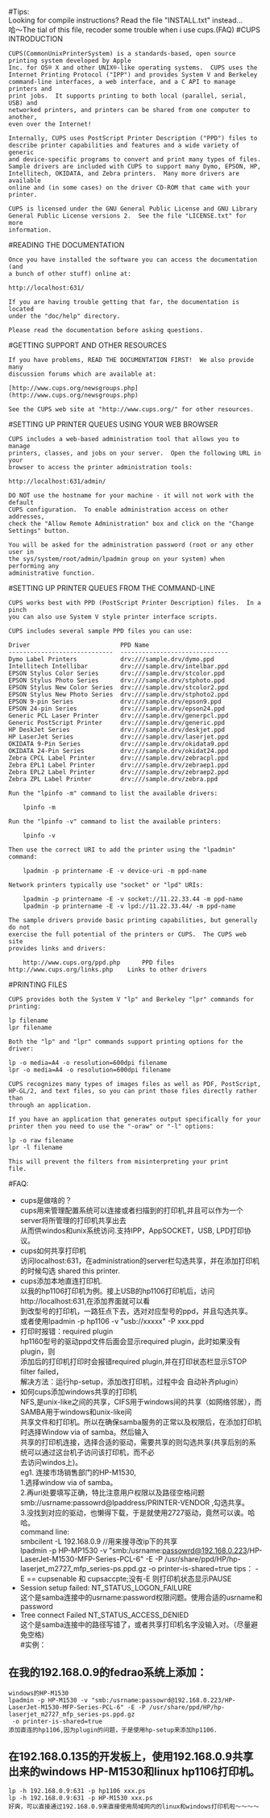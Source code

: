 #Tips:  
    Looking for compile instructions?  Read the file "INSTALL.txt" instead...  
    哈～The tial of this file, recoder some trouble when i use cups.(FAQ)
#CUPS INTRODUCTION
  
    CUPS(CommonUnixPrinterSystem) is a standards-based, open source printing system developed by Apple
    Inc. for OS® X and other UNIX®-like operating systems.  CUPS uses the
    Internet Printing Protocol ("IPP") and provides System V and Berkeley
    command-line interfaces, a web interface, and a C API to manage printers and
    print jobs.  It supports printing to both local (parallel, serial, USB) and
    networked printers, and printers can be shared from one computer to another,
    even over the Internet!

    Internally, CUPS uses PostScript Printer Description ("PPD") files to
    describe printer capabilities and features and a wide variety of generic
    and device-specific programs to convert and print many types of files.
    Sample drivers are included with CUPS to support many Dymo, EPSON, HP,
    Intellitech, OKIDATA, and Zebra printers.  Many more drivers are available
    online and (in some cases) on the driver CD-ROM that came with your printer.

    CUPS is licensed under the GNU General Public License and GNU Library
    General Public License versions 2.  See the file "LICENSE.txt" for more
    information.


#READING THE DOCUMENTATION

    Once you have installed the software you can access the documentation (and
    a bunch of other stuff) online at:

	http://localhost:631/

    If you are having trouble getting that far, the documentation is located
    under the "doc/help" directory.

    Please read the documentation before asking questions.


#GETTING SUPPORT AND OTHER RESOURCES

    If you have problems, READ THE DOCUMENTATION FIRST!  We also provide many
    discussion forums which are available at:

	[http://www.cups.org/newsgroups.php](http://www.cups.org/newsgroups.php)

    See the CUPS web site at "http://www.cups.org/" for other resources.


#SETTING UP PRINTER QUEUES USING YOUR WEB BROWSER

    CUPS includes a web-based administration tool that allows you to manage
    printers, classes, and jobs on your server.  Open the following URL in your
    browser to access the printer administration tools:

	http://localhost:631/admin/

    DO NOT use the hostname for your machine - it will not work with the default
    CUPS configuration.  To enable administration access on other addresses,
    check the "Allow Remote Administration" box and click on the "Change
    Settings" button.

    You will be asked for the administration password (root or any other user in
    the sys/system/root/admin/lpadmin group on your system) when performing any
    administrative function.


#SETTING UP PRINTER QUEUES FROM THE COMMAND-LINE

    CUPS works best with PPD (PostScript Printer Description) files.  In a pinch
    you can also use System V style printer interface scripts.

    CUPS includes several sample PPD files you can use:

	Driver                         PPD Name
	-----------------------------  ------------------------------
	Dymo Label Printers            drv:///sample.drv/dymo.ppd
	Intellitech Intellibar         drv:///sample.drv/intelbar.ppd
	EPSON Stylus Color Series      drv:///sample.drv/stcolor.ppd
	EPSON Stylus Photo Series      drv:///sample.drv/stphoto.ppd
	EPSON Stylus New Color Series  drv:///sample.drv/stcolor2.ppd
	EPSON Stylus New Photo Series  drv:///sample.drv/stphoto2.ppd
	EPSON 9-pin Series             drv:///sample.drv/epson9.ppd
	EPSON 24-pin Series            drv:///sample.drv/epson24.ppd
	Generic PCL Laser Printer      drv:///sample.drv/generpcl.ppd
	Generic PostScript Printer     drv:///sample.drv/generic.ppd
	HP DeskJet Series              drv:///sample.drv/deskjet.ppd
	HP LaserJet Series             drv:///sample.drv/laserjet.ppd
	OKIDATA 9-Pin Series           drv:///sample.drv/okidata9.ppd
	OKIDATA 24-Pin Series          drv:///sample.drv/okidat24.ppd
	Zebra CPCL Label Printer       drv:///sample.drv/zebracpl.ppd
	Zebra EPL1 Label Printer       drv:///sample.drv/zebraep1.ppd
	Zebra EPL2 Label Printer       drv:///sample.drv/zebraep2.ppd
	Zebra ZPL Label Printer        drv:///sample.drv/zebra.ppd

    Run the "lpinfo -m" command to list the available drivers:

        lpinfo -m

    Run the "lpinfo -v" command to list the available printers:

        lpinfo -v

    Then use the correct URI to add the printer using the "lpadmin" command:

        lpadmin -p printername -E -v device-uri -m ppd-name

    Network printers typically use "socket" or "lpd" URIs:

        lpadmin -p printername -E -v socket://11.22.33.44 -m ppd-name
        lpadmin -p printername -E -v lpd://11.22.33.44/ -m ppd-name

    The sample drivers provide basic printing capabilities, but generally do not
    exercise the full potential of the printers or CUPS.  The CUPS web site
    provides links and drivers:

        http://www.cups.org/ppd.php      PPD files
	http://www.cups.org/links.php    Links to other drivers


#PRINTING FILES

    CUPS provides both the System V "lp" and Berkeley "lpr" commands for
    printing:

	lp filename
	lpr filename

    Both the "lp" and "lpr" commands support printing options for the driver:

	lp -o media=A4 -o resolution=600dpi filename
	lpr -o media=A4 -o resolution=600dpi filename

    CUPS recognizes many types of images files as well as PDF, PostScript,
    HP-GL/2, and text files, so you can print those files directly rather than
    through an application.

    If you have an application that generates output specifically for your
    printer then you need to use the "-oraw" or "-l" options:

	lp -o raw filename
	lpr -l filename

    This will prevent the filters from misinterpreting your print
    file.
#FAQ:
- cups是做啥的？  
        cups用来管理配置系统可以连接或者扫描到的打印机,并且可以作为一个server将所管理的打印机共享出去    
    从而供windos和unix系统访问.支持IPP，AppSOCKET，USB, LPD打印协议。    
- cups如何共享打印机    
    访问localhost:631，在administration的server栏勾选共享，并在添加打印机的时候勾选 shared this printer.    
- cups添加本地直连打印机.    
        以我的hp1106打印机为例。接上USB的hp1106打印机后，访问http://localhost:631,在添加界面就可以看    
    到改型号的打印机，一路狂点下去，选对对应型号的ppd，并且勾选共享。    
    或者使用lpadmin -p hp1106 -v "usb://xxxxx" -P xxx.ppd    
- 打印时报错：required plugin    
        hp1160型号的驱动ppd文件后面会显示required plugin，此时如果没有 plugin，则    
    添加后的打印机打印时会报错required plugin,并在打印状态栏显示STOP filter failed，    
    解决方法：运行hp-setup，添加改打印机，过程中会 自动补齐plugin）    
- 如何cups添加windows共享的打印机    
       NFS,是unix-like之间的共享，CIFS用于windows间的共享（如网络邻居），而SAMBA用于windows和unix-like间    
    共享文件和打印机。所以在确保samba服务的正常以及权限后，在添加打印机时选择Window via of samba。然后输入    
    共享的打印机连接，选择合适的驱动，需要共享的则勾选共享(共享后别的系统可以通过这台机子访问该打印机，而不必    
    去访问windos上)。    
    eg1. 连接市场销售部门的HP-M1530,     
        1.选择window via of samba。     
        2.再uri处要填写正确，特比注意用户权限以及路径空格问题
        smb://usrname:passowrd@Ipaddress/PRINTER-VENDOR ,勾选共享。    
        3.没找到对应的驱动，也懒得下载，于是就使用2727驱动，竟然可以诶。哈哈。    
    command line:     
    smbcilent -L 192.168.0.9 //用来搜寻改ip下的共享    
    lpadmin -p HP-MP1530 -v "smb:/usrname:passowrd@192.168.0.223/HP-LaserJet-M1530-MFP-Series-PCL-6" -E -P /usr/share/ppd/HP/hp-laserjet_m2727_mfp_series-ps.ppd.gz -o printer-is-shared=true
    tips： -E == cupsenable 和 cupsaccpte;没有-E 则打印机状态显示PAUSE    
- Session setup failed: NT_STATUS_LOGON_FAILURE    
    这个是samba连接中的usrname:password权限问题。使用合适的usrname和password    
- Tree connect Failed NT_STATUS_ACCESS_DENIED    
    这个是samba连接中的路径写错了，或者共享打印机名字没输入对。（尽量避免空格)    
#实例：
## 在我的192.168.0.9的fedrao系统上添加：
    windows的HP-M1530
    lpadmin -p HP-M1530 -v "smb:/usrname:passowrd@192.168.0.223/HP-LaserJet-M1530-MFP-Series-PCL-6" -E -P /usr/share/ppd/HP/hp-laserjet_m2727_mfp_series-ps.ppd.gz
     -o printer-is-shared=true
    添加直连的hp1106,因为plugin的问题，于是使用hp-setup来添加hp1106.
## 在192.168.0.135的开发板上，使用192.168.0.9共享出来的windows HP-M1530和linux hp1106打印机。
    lp -h 192.168.0.9:631 -p hp1106 xxx.ps
    lp -h 192.168.0.9:631 -p HP-M1530 xxx.ps
    好爽，可以直接通过192.168.0.9来直接使用局域网内的linux和windows打印机啦～～～～
